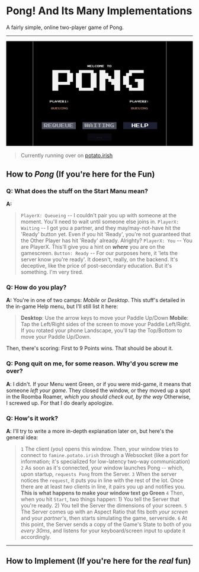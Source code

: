 # Pong! And Its Many Implementations
A fairly simple, online two-player game of Pong.

---

<a href="https://famine.potato.irish/pong" target="_blank">
  <img src="https://raw.githubusercontent.com/Itimoto/Potato.Irish-Server/master/public/images/png/pong-prev.png" 
  alt="A Live Example of Pong" />
</a>

> Currently running over on [potato.irish](https://famine.potato.irish/pong)

## How to *Pong* (If you're here for the Fun)
### Q: What does the stuff on the Start Manu mean?
__A:__
> `PlayerX: Queueing` -- I couldn't pair you up with someone at the moment. You'll need to wait until someone else joins in.
> `PlayerX: Waiting` -- I got you a partner, and they may/may-not-have hit the 'Ready' button yet. Even if you hit 'Ready', you're not guaranteed that the Other Player has hit 'Ready' already. Alrighty?
> `PlayerX: You` -- You are PlayerX. This'll give you a hint on ***where*** you are on the gamescreen.
> `Button: Ready` -- For our purposes here, it 'lets the server know you're ready'. It doesn't, really, on the backend. It's deceptive, like the price of post-secondary education. But it's something. I'm very tired.
### Q: How do you play?
__A:__ You're in one of two camps: *Mobile* or *Desktop*. This stuff's detailed in the in-game Help menu, but I'll still list it here:
> **Desktop**: Use the arrow keys to move your Paddle Up/Down
> **Mobile**: Tap the Left/Right sides of the screen to move your Paddle Left/Right. If you rotated your phone Landscape, you'll tap the Top/Bottom to move your Paddle Up/Down.

Then, there's scoring: First to 9 Points wins.
That should be about it.
### Q: Pong quit on me, for some reason. Why'd you screw me over?
__A__: I didn't. If your Menu went Green, or if you were mid-game, it means that someone *left your game*. They closed the window, or they moved up a spot in the Roomba Roamer, *which you should check out, by the way*
Otherwise, I screwed up. For that I do dearly apologize.

### Q: How's it work?
__A__: I'll try to write a more in-depth explanation later on, but here's the general idea:
> `1` The client (*you*) opens this window. Then, your window tries to connect to `famine.potato.irish` through a Websocket (like a port for information; it's specialized for low-latency two-way communication)
> `2` As soon as it's connected, your window launches Pong -- which, upon startup, `requests Pong` from the Server.
> `3` When the server notices the `request`, it puts you in line with the rest of the lot. Once there are at least *two* clients in line, it pairs you up and notifies you.
> **This is what happens to make your window text go Green**
> `4` Then, when you hit `Start`, two things happen: 1) You tell the Server that you're ready. 2) You tell the Server the dimensions of your screen.
> `5` The Server comes up with an Aspect Ratio that fits both *your screen* and your *partner's*, then starts simulating the game, serverside.
> `6` At this point, the Server sends a copy of the Game's State to both of you *every 30ms*, and listens for your keyboard/screen input to update it accordingly.

---

## How to Implement (If you're here for the *real* fun)

